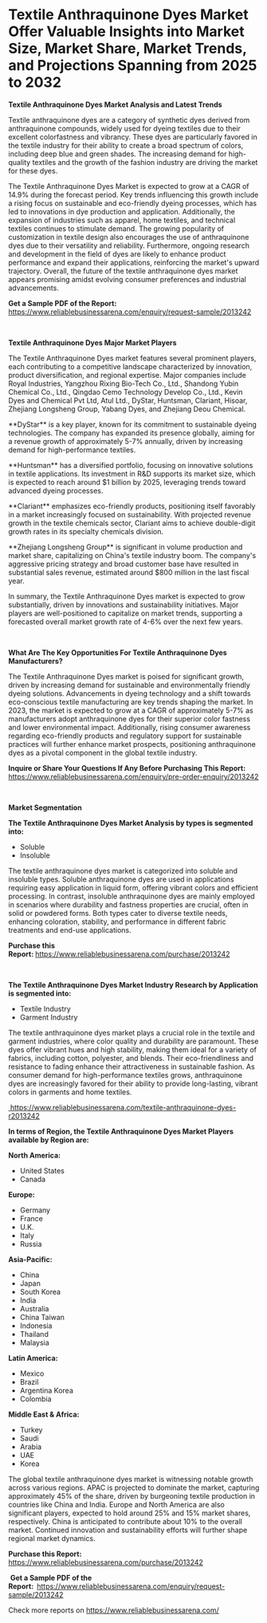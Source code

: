 <p><h1>Textile Anthraquinone Dyes Market Offer Valuable Insights into Market Size, Market Share, Market Trends, and Projections Spanning from 2025 to 2032</h1></p><p><strong>Textile Anthraquinone Dyes Market Analysis and Latest Trends</strong></p>
<p><p>Textile anthraquinone dyes are a category of synthetic dyes derived from anthraquinone compounds, widely used for dyeing textiles due to their excellent colorfastness and vibrancy. These dyes are particularly favored in the textile industry for their ability to create a broad spectrum of colors, including deep blue and green shades. The increasing demand for high-quality textiles and the growth of the fashion industry are driving the market for these dyes.</p><p>The Textile Anthraquinone Dyes Market is expected to grow at a CAGR of 14.9% during the forecast period. Key trends influencing this growth include a rising focus on sustainable and eco-friendly dyeing processes, which has led to innovations in dye production and application. Additionally, the expansion of industries such as apparel, home textiles, and technical textiles continues to stimulate demand. The growing popularity of customization in textile design also encourages the use of anthraquinone dyes due to their versatility and reliability. Furthermore, ongoing research and development in the field of dyes are likely to enhance product performance and expand their applications, reinforcing the market's upward trajectory. Overall, the future of the textile anthraquinone dyes market appears promising amidst evolving consumer preferences and industrial advancements.</p></p>
<p><strong>Get a Sample PDF of the Report:&nbsp;</strong> <a href="https://www.reliablebusinessarena.com/enquiry/request-sample/2013242?utm_campaign=3289&utm_medium=2&utm_source=Github&utm_content=ia&utm_term=03042025&utm_id=textile-anthraquinone-dyes">https://www.reliablebusinessarena.com/enquiry/request-sample/2013242</a></p>
<p>&nbsp;</p>
<p><strong>Textile Anthraquinone Dyes Major Market Players</strong></p>
<p><p>The Textile Anthraquinone Dyes market features several prominent players, each contributing to a competitive landscape characterized by innovation, product diversification, and regional expertise. Major companies include Royal Industries, Yangzhou Rixing Bio-Tech Co., Ltd., Shandong Yubin Chemical Co., Ltd., Qingdao Cemo Technology Develop Co., Ltd., Kevin Dyes and Chemical Pvt Ltd, Atul Ltd., DyStar, Huntsman, Clariant, Hisoar, Zhejiang Longsheng Group, Yabang Dyes, and Zhejiang Deou Chemical.</p><p>**DyStar** is a key player, known for its commitment to sustainable dyeing technologies. The company has expanded its presence globally, aiming for a revenue growth of approximately 5-7% annually, driven by increasing demand for high-performance textiles.</p><p>**Huntsman** has a diversified portfolio, focusing on innovative solutions in textile applications. Its investment in R&D supports its market size, which is expected to reach around $1 billion by 2025, leveraging trends toward advanced dyeing processes.</p><p>**Clariant** emphasizes eco-friendly products, positioning itself favorably in a market increasingly focused on sustainability. With projected revenue growth in the textile chemicals sector, Clariant aims to achieve double-digit growth rates in its specialty chemicals division.</p><p>**Zhejiang Longsheng Group** is significant in volume production and market share, capitalizing on China's textile industry boom. The company's aggressive pricing strategy and broad customer base have resulted in substantial sales revenue, estimated around $800 million in the last fiscal year.</p><p>In summary, the Textile Anthraquinone Dyes market is expected to grow substantially, driven by innovations and sustainability initiatives. Major players are well-positioned to capitalize on market trends, supporting a forecasted overall market growth rate of 4-6% over the next few years.</p></p>
<p>&nbsp;</p>
<p><strong>What Are The Key Opportunities For Textile Anthraquinone Dyes Manufacturers?</strong></p>
<p><p>The Textile Anthraquinone Dyes market is poised for significant growth, driven by increasing demand for sustainable and environmentally friendly dyeing solutions. Advancements in dyeing technology and a shift towards eco-conscious textile manufacturing are key trends shaping the market. In 2023, the market is expected to grow at a CAGR of approximately 5-7% as manufacturers adopt anthraquinone dyes for their superior color fastness and lower environmental impact. Additionally, rising consumer awareness regarding eco-friendly products and regulatory support for sustainable practices will further enhance market prospects, positioning anthraquinone dyes as a pivotal component in the global textile industry.</p></p>
<p><strong>Inquire or Share Your Questions If Any Before Purchasing This Report:</strong> <a href="https://www.reliablebusinessarena.com/enquiry/pre-order-enquiry/2013242?utm_campaign=3289&utm_medium=2&utm_source=Github&utm_content=ia&utm_term=03042025&utm_id=textile-anthraquinone-dyes">https://www.reliablebusinessarena.com/enquiry/pre-order-enquiry/2013242</a></p>
<p>&nbsp;</p>
<p><strong>Market Segmentation</strong></p>
<p><strong>The Textile Anthraquinone Dyes Market Analysis by types is segmented into:</strong></p>
<p><ul><li>Soluble</li><li>Insoluble</li></ul></p>
<p><p>The textile anthraquinone dyes market is categorized into soluble and insoluble types. Soluble anthraquinone dyes are used in applications requiring easy application in liquid form, offering vibrant colors and efficient processing. In contrast, insoluble anthraquinone dyes are mainly employed in scenarios where durability and fastness properties are crucial, often in solid or powdered forms. Both types cater to diverse textile needs, enhancing coloration, stability, and performance in different fabric treatments and end-use applications.</p></p>
<p><strong>Purchase this Report:&nbsp;</strong><a href="https://www.reliablebusinessarena.com/purchase/2013242?utm_campaign=3289&utm_medium=2&utm_source=Github&utm_content=ia&utm_term=03042025&utm_id=textile-anthraquinone-dyes">https://www.reliablebusinessarena.com/purchase/2013242</a></p>
<p>&nbsp;</p>
<p><strong>The Textile Anthraquinone Dyes Market Industry Research by Application is segmented into:</strong></p>
<p><ul><li>Textile Industry</li><li>Garment Industry</li></ul></p>
<p><p>The textile anthraquinone dyes market plays a crucial role in the textile and garment industries, where color quality and durability are paramount. These dyes offer vibrant hues and high stability, making them ideal for a variety of fabrics, including cotton, polyester, and blends. Their eco-friendliness and resistance to fading enhance their attractiveness in sustainable fashion. As consumer demand for high-performance textiles grows, anthraquinone dyes are increasingly favored for their ability to provide long-lasting, vibrant colors in garments and home textiles.</p></p>
<p><a href="https://www.reliablebusinessarena.com/textile-anthraquinone-dyes-r2013242?utm_campaign=3289&utm_medium=2&utm_source=Github&utm_content=ia&utm_term=03042025&utm_id=textile-anthraquinone-dyes">&nbsp;https://www.reliablebusinessarena.com/textile-anthraquinone-dyes-r2013242</a></p>
<p><strong>In terms of Region, the Textile Anthraquinone Dyes Market Players available by Region are:</strong></p>
<p>
    <p> <strong> North America: </strong>
        <ul>
            <li>United States</li>
            <li>Canada</li>
        </ul>
        </p> 
    <p> <strong> Europe: </strong>
        <ul>
            <li>Germany</li>
            <li>France</li>
            <li>U.K.</li>
            <li>Italy</li>
            <li>Russia</li>
        </ul>
        </p> 
    <p> <strong> Asia-Pacific: </strong>
        <ul>
            <li>China</li>
            <li>Japan</li>
            <li>South Korea</li>
            <li>India</li>
            <li>Australia</li>
            <li>China Taiwan</li>
            <li>Indonesia</li>
            <li>Thailand</li>
            <li>Malaysia</li>
        </ul>
        </p> 
    <p> <strong> Latin America: </strong>
        <ul>
            <li>Mexico</li>
            <li>Brazil</li>
            <li>Argentina Korea</li>
            <li>Colombia</li>
        </ul>
        </p> 
    <p> <strong> Middle East & Africa: </strong>
        <ul>
            <li>Turkey</li>
            <li>Saudi</li>
            <li>Arabia</li>
            <li>UAE</li>
            <li>Korea</li>
        </ul>
    </p>
    </p>
<p><p>The global textile anthraquinone dyes market is witnessing notable growth across various regions. APAC is projected to dominate the market, capturing approximately 45% of the share, driven by burgeoning textile production in countries like China and India. Europe and North America are also significant players, expected to hold around 25% and 15% market shares, respectively. China is anticipated to contribute about 10% to the overall market. Continued innovation and sustainability efforts will further shape regional market dynamics.</p></p>
<p><strong>Purchase this Report: </strong><a href="https://www.reliablebusinessarena.com/purchase/2013242?utm_campaign=3289&utm_medium=2&utm_source=Github&utm_content=ia&utm_term=03042025&utm_id=textile-anthraquinone-dyes">https://www.reliablebusinessarena.com/purchase/2013242</a></p>
<p>&nbsp;<strong>Get a Sample PDF of the Report:&nbsp;&nbsp;</strong><a href="https://www.reliablebusinessarena.com/enquiry/request-sample/2013242?utm_campaign=3289&utm_medium=2&utm_source=Github&utm_content=ia&utm_term=03042025&utm_id=textile-anthraquinone-dyes">https://www.reliablebusinessarena.com/enquiry/request-sample/2013242</a></p>
<p><strong></strong></p>
<p>Check more reports on <a href="https://www.reliablebusinessarena.com/?utm_campaign=3289&utm_medium=2&utm_source=Github&utm_content=ia&utm_term=03042025&utm_id=textile-anthraquinone-dyes">https://www.reliablebusinessarena.com/</a></p>